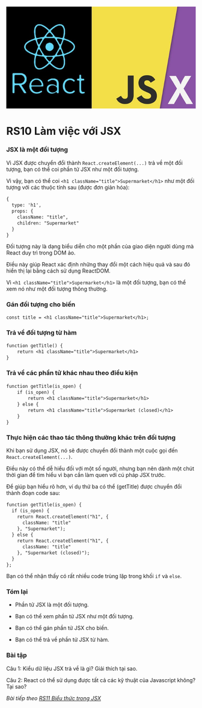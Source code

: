 ![Create-HTML-1](images/jsx.jpg) 

# RS10 Làm việc với JSX

### JSX là một đối tượng

Vì JSX được chuyển đổi thành `React.createElement(...)` trả về một đối tượng, bạn có thể coi phần tử JSX như một đối tượng.

Vì vậy, bạn có thể coi `<h1 className="title">Supermarket</h1>` như một đối tượng với các thuộc tính sau (được đơn giản hóa):

```
{
  type: 'h1',
  props: {
    className: "title",
    children: "Supermarket"
  }
}
```

Đối tượng này là dạng biểu diễn cho một phần của giao diện người dùng mà React duy trì trong DOM ảo.

Điều này giúp React xác định những thay đổi một cách hiệu quả và sau đó hiển thị lại bằng cách sử dụng ReactDOM.

Vì `<h1 className="title">Supermarket</h1>` là một đối tượng, bạn có thể xem nó như một đối tượng thông thường.

### Gán đối tượng cho biến

```
const title = <h1 className="title">Supermarket</h1>;
```

### Trả về đối tượng từ hàm

```
function getTitle() {
    return <h1 className="title">Supermarket</h1>
}
```

### Trả về các phần tử khác nhau theo điều kiện

```
function getTitle(is_open) {
    if (is_open) {
        return <h1 className="title">Supermarket</h1>
    } else {
        return <h1 className="title">Supermarket (closed)</h1> 
    }
}
```

### Thực hiện các thao tác thông thường khác trên đối tượng

Khi bạn sử dụng JSX, nó sẽ được chuyển đổi thành một cuộc gọi đến `React.createElement(...)`.

Điều này có thể dễ hiểu đối với một số người, nhưng bạn nên dành một chút thời gian để tìm hiểu vì bạn cần làm quen với cú pháp JSX trước.

Để giúp bạn hiểu rõ hơn, ví dụ thứ ba có thể (getTitle) được chuyển đổi thành đoạn code sau:

```
function getTitle(is_open) {
  if (is_open) {
    return React.createElement("h1", {
      className: "title"
    }, "Supermarket");
  } else {
    return React.createElement("h1", {
      className: "title"
    }, "Supermarket (closed)");
  }
};
```

Bạn có thể nhận thấy có rất nhiều code trùng lặp trong khối `if` và `else`.

### Tóm lại

- Phần tử JSX là một đối tượng.

- Bạn có thể xem phần tử JSX như một đối tượng.

- Bạn có thể gán phần tử JSX cho biến.

- Bạn có thể trả về phần tử JSX từ hàm.

### Bài tập

Câu 1: Kiểu dữ liệu JSX trả về là gì? Giải thích tại sao.

Câu 2: React có thể sử dụng được tất cả các kỹ thuật của Javascript không? Tại sao?

*Bài tiếp theo [RS11 Biểu thức trong JSX](/lesson/session/session_011_jsx_expression.md)*

